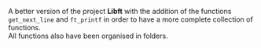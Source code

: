A better version of the project <b>Libft</b> with the addition of the functions `get_next_line` and `ft_printf` in order to have a more complete collection of functions. <br>
All functions also have been organised in folders.
